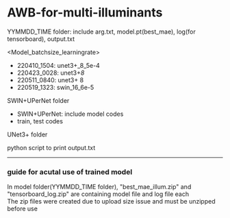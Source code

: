 # AWB-for-multi-illuminants

YYMMDD_TIME folder: include arg.txt, model.pt(best_mae), log(for tensorboard), output.txt

<Model_batchsize_learningrate>
* 220410_1504: unet3+_8_5e-4 
* 220423_0028: unet3+_8_ 
* 220511_0840: unet3+ 8
* 220519_1323: swin_16_6e-5

SWIN+UPerNet folder
  - SWIN+UPerNet: include model codes
  - train, test codes
  
  
UNet3+ folder


python script to print output.txt   

---
### guide for acutal use of trained model

In model folder(YYMMDD_TIME folder), "best_mae_illum.zip" and "tensorboard_log.zip" are containing model file and log file each   
The zip files were created due to upload size issue and must be unzipped before use   
